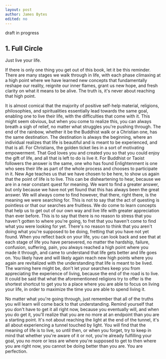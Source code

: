 ```yaml
---
layout: post
author: James Bytes
edited: no
---
```


draft in progress 

## 1. Full Circle

Just live your life.

If there is only one thing you get out of this book, let it be this reminder. There are many stages we walk through in life, with each phase climaxing at a high point where we have learned new concepts that fundamentally reshape our reality, reignite our inner flames, grant us new hope, and fresh clarity on what it means to be alive. The truth is, it's never about reaching that high point.

It is almost comical that the majority of positive self-help material, religions, philosophies, and spiritualities essentially lead towards the same goal, enabling one to live their life, with the difficulties that come with it.
This might seem obvious, but when you come to realize this, you can always breath a sigh of relief, no matter what struggles you're pushing through. The end of the rainbow, whether it be the Buddhist walk or a Christian one, has the same destination. The destination is always the beginning, where an individual realizes that life is beautiful and is meant to be experienced, and that is all. For Christians, the golden ticket lies in a sort of motivating empowerment. That God loves you and created you so that you could enjoy the gift of life, and all that is left to do is live it. For Buddhist or Taoist followers the answer is the same, one who has found Enlightenment is one who sees their life as part of the whole process and chooses to participate in it. New Age teaches us that we have chosen to be here, to show us again that the point of life is to live.
This can be disheartening to hear, because we are in a near constant quest for meaning. We want to find a greater answer, but only because we have not yet found that this has always been the great answer. We will always come to find however, that there, right there, is the meaning we were searching for. This is not to say that the act of questing is pointless or that our searches are fruitless. We do come to learn concepts that help us to get out of our own way and live life with greater appreciation than ever before. This is to say that there is no reason to stress that you haven't gotten to where you're going, to fret that you haven't come to find what you were looking for yet. There's no reason to think that you aren't doing what you're supposed to be doing, fretting that you have not yet found. When you reflect back on your life, you can look back and see that at each stage of life you have persevered, no matter the hardship, failure, confusion, suffering, pain, you always reached a high point where you made it through, and came to understand that life gets better and life goes on. You likely have and will likely again reach new high points where you again are revitalized with the understanding that life is meant to be lived. The warning here might be, don't let your searches keep you from appreciating the experience of living, because the end of the road is to live. It could be said that what the aforementioned religions try to offer is the shortest shortcut to get you to a place where you are able to focus on living your life, in order to maximize the time you are able to spend living it.

No matter what you're going through, just remember that all of the truths you will learn will come back to that understanding. Remind yourself that you don't have to get it all right now, because you eventually will, and when you do get it, you'll realize that you are no more at an endpoint than you are a starting point. It's not about reaching the light at the end of the tunnel, it's all about experiencing a tunnel touched by light. You will find that the meaning of life is to live, so until then, or when you forget, try to keep in mind that whether you're aware of it or not, you're already fulfilling your goal, you no more or less are where you're supposed to get to then where you are right now, you cannot be doing better than you are. You are perfection.

<!-- Reminds me of a man.. a challenged man.

As I sat on a park bench, a man rode up to me on a bike. Without introduction he began spouting off random trinkets of information he had likely gathered from long nights spent on Internet travels. He would ride little circles around on his bike while speaking, then pull round in front of me agin and exclaim, " And that's all you ever needed to know!", and with a look of satisfaction on his face, start pedaling and ride away again.
I can't help feeling like that man, writing this. And that's all you ever needed to know!
It's funny to reflect on because he's so right. I didn't need to know anything he spoke, and that's all I ever needed to know.  
-->
